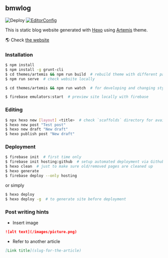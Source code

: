 ## bmwlog

![Deploy](https://github.com/bmwant/bmwlog-static/actions/workflows/firebase-hosting-deploy.yml/badge.svg)
[![EditorConfig](https://img.shields.io/badge/-EditorConfig-lightgrey?logo=editorconfig)](https://editorconfig.org/)

This is static blog website generated with [Hexo](https://hexo.io/) using [Artemis](https://github.com/Dreyer/hexo-theme-artemis) theme.

🌎 Check [the website](https://bmwant.link/)

### Installation

```bash
$ npm install
$ npm install -g grunt-cli
$ cd themes/artemis && npm run build  # rebuild theme with different params
$ npm run serve  # check website locally

$ cd themes/artemis && npm run watch  # for developing and changing styles

$ firebase emulators:start  # preview site locally with firebase
```

### Editing

```bash
$ npx hexo new [layout] <title>  # check `scaffolds` directory for available layouts
$ hexo new post "Test post"
$ hexo new draft "New draft"
$ hexo publish post "New draft"
```

### Deployment

```bash
$ firebase init  # first time only
$ firebase init hosting:github  # setup automated deployment via Github Actions
$ hexo clean  # just to make sure old/removed pages are cleaned up
$ hexo generate
$ firebase deploy --only hosting
```

or simply

```bash
$ hexo deploy
$ hexo deploy -g  # to generate site before deployment
```

### Post writing hints

- Insert image

```markdown
![alt text](/images/picture.png)
```

- Refer to another article

```markdown
[Link title](slug-for-the-article)
```
